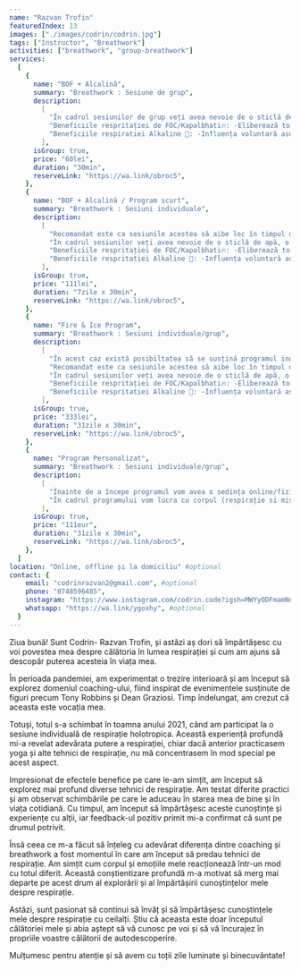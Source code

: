 ```yaml
---
name: "Razvan Trofin"
featuredIndex: 13
images: ["./images/codrin/codrin.jpg"]
tags: ["Instructor", "Breathwork"]
activities: ["breathwork", "group-breathwork"]
services:
  [
    {
      name: "BOF + Alcalină",
      summary: "Breathwork : Sesiune de grup",
      description:
        [
          "În cadrul sesiunilor de grup veți avea nevoie de o sticlă de apă, o agendă/caiet/jurnal, instrument de scris și un prosop.",
          "Beneficiile respritației de FOC/Kapalbhati🔥: -Eliberează toxine și depozite din plămâni, mucoase, vasele de sânge și alte celule, -Extinde capacitatea pulmonară și crește stamina (puterea vitală), -Întărește sistemul nervos pentru a rezista stresului, -Reface echilibrul dintre sistemul nervos simpatic și parasimpatic, -Reduce impulsurile de dependență pentru droguri, fumat și alimente proaste, -Întărește sistemul imunitar și poate ajuta la prevenirea multor boli.",
          "Beneficiile respiratiei Alkaline 🧊: -Influența voluntară asupra sistemului nervos și a sistemului imunitar, -Efecte antiinflamatorii, -Scăderea simptomelor asemănătoare gripei, -Niveluri crescute de neurotransmițători ai sistemului nervos, -Reduceri ale răului de înălțime, -Livrarea îmbunătățită a oxigenului în timpul exercițiilor fizice",
        ],
      isGroup: true,
      price: "60lei",
      duration: "30min",
      reserveLink: "https://wa.link/obroc5",
    },
    {
      name: "BOF + Alcalină / Program scurt",
      summary: "Breathwork : Sesiuni individuale",
      description:
        [
          "Recomandat este ca sesiunile acestea să aibe loc în timpul dimineții pentru a vă crește exponențial energia pe parcursul zilei.",
          "În cadrul sesiunilor veți avea nevoie de o sticlă de apă, o agendă/caiet/jurnal, instrument de scris și un prosop.",
          "Beneficiile respritației de FOC/Kapalbhati🔥: -Eliberează toxine și depozite din plămâni, mucoase, vasele de sânge și alte celule, -Extinde capacitatea pulmonară și crește stamina (puterea vitală), -Întărește sistemul nervos pentru a rezista stresului, -Reface echilibrul dintre sistemul nervos simpatic și parasimpatic, -Reduce impulsurile de dependență pentru droguri, fumat și alimente proaste, -Întărește sistemul imunitar și poate ajuta la prevenirea multor boli.",
          "Beneficiile respritatiei Alkaline 🧊: -Influența voluntară asupra sistemului nervos și a sistemului imunitar, -Efecte antiinflamatorii, -Scăderea simptomelor asemănătoare gripei, -Niveluri crescute de neurotransmițători ai sistemului nervos, -Reduceri ale răului de înălțime, -Livrarea îmbunătățită a oxigenului în timpul exercițiilor fizice",
        ],
      isGroup: true,
      price: "111lei",
      duration: "7zile x 30min",
      reserveLink: "https://wa.link/obroc5",
    },
    {
      name: "Fire & Ice Program",
      summary: "Breathwork : Sesiuni individuale/grup",
      description:
        [
          "În acest caz există posibiltatea să se susțină programul individual sau în grup.",
          "Recomandat este ca sesiunile acestea să aibe loc în timpul dimineții pentru a vă crește exponențial energia pe parcursul zilei.",
          "În cadrul sesiunilor veți avea nevoie de o sticlă de apă, o agendă/caiet/jurnal, instrument de scris și un prosop.",
          "Beneficiile respritației de FOC/Kapalbhati🔥: -Eliberează toxine și depozite din plămâni, mucoase, vasele de sânge și alte celule, -Extinde capacitatea pulmonară și crește stamina (puterea vitală), -Întărește sistemul nervos pentru a rezista stresului, -Reface echilibrul dintre sistemul nervos simpatic și parasimpatic, -Reduce impulsurile de dependență pentru droguri, fumat și alimente proaste, -Întărește sistemul imunitar și poate ajuta la prevenirea multor boli.",
          "Beneficiile respritatiei Alkaline 🧊: -Influența voluntară asupra sistemului nervos și a sistemului imunitar, -Efecte antiinflamatorii, -Scăderea simptomelor asemănătoare gripei, -Niveluri crescute de neurotransmițători ai sistemului nervos, -Reduceri ale răului de înălțime, -Livrarea îmbunătățită a oxigenului în timpul exercițiilor fizice",
        ],
      isGroup: true,
      price: "333lei",
      duration: "31zile x 30min",
      reserveLink: "https://wa.link/obroc5",
    },
    {
      name: "Program Personalizat",
      summary: "Breathwork : Sesiuni individuale/grup",
      description:
        [
          "Înainte de a începe programul vom avea o sedința online/fizic și vom discuta nevoile și intenția cu care se intră în această călătorie",
          "În cadrul programului vom lucra cu corpul (respirație si mișcare), dar si pe parte mai subtila (exista o mare posibilitate ca emoții somatizate sa iasă la suprfață)",
        ],
      isGroup: true,
      price: "111eur",
      duration: "31zile x 30min",
      reserveLink: "https://wa.link/obroc5",
    },
  ]
location: "Online, offline și la domiciliu" #optional
contact: {
    email: "codrinrazvan2@gmail.com", #optional
    phone: "0748596485",
    instagram: "https://www.instagram.com/codrin.code?igsh=MWYyODFmamNqM2RwZg==", #optional
    whatsapp: "https://wa.link/ygoxhy", #optional
  }
---
```


Ziua bună! Sunt Codrin- Razvan Trofin, și astăzi aș dori să împărtășesc cu voi povestea mea despre călătoria în lumea respirației și cum am ajuns să descopăr puterea acesteia în viața mea.

În perioada pandemiei, am experimentat o trezire interioară și am început să explorez domeniul coaching-ului, fiind inspirat de evenimentele susținute de figuri precum Tony Robbins și Dean Graziosi. Timp îndelungat, am crezut că aceasta este vocația mea.

Totuși, totul s-a schimbat în toamna anului 2021, când am participat la o sesiune individuală de respirație holotropica. Această experiență profundă mi-a revelat adevărata putere a respirației, chiar dacă anterior practicasem yoga și alte tehnici de respirație, nu mă concentrasem în mod special pe acest aspect.

Impresionat de efectele benefice pe care le-am simțit, am început să explorez mai profund diverse tehnici de respirație. Am testat diferite practici și am observat schimbările pe care le aduceau în starea mea de bine și în viața cotidiană. Cu timpul, am început să împărtășesc aceste cunoștințe și experiențe cu alții, iar feedback-ul pozitiv primit mi-a confirmat că sunt pe drumul potrivit.

Însă ceea ce m-a făcut să înțeleg cu adevărat diferența dintre coaching și breathwork a fost momentul în care am început să predau tehnici de respirație. Am simțit cum corpul și emoțiile mele reacționează într-un mod cu totul diferit. Această conștientizare profundă m-a motivat să merg mai departe pe acest drum al explorării și al împărtășirii cunoștințelor mele despre respirație.

Astăzi, sunt pasionat să continui să învăț și să împărtășesc cunoștințele mele despre respirație cu ceilalți. Știu că aceasta este doar începutul călătoriei mele și abia aștept să vă cunosc pe voi și să vă încurajez în propriile voastre călătorii de autodescoperire.

Mulțumesc pentru atenție și să avem cu toții zile luminate și binecuvântate!
